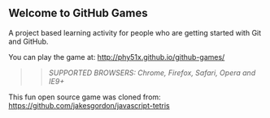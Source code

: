 ## Welcome to GitHub Games

A project based learning activity for people who are getting started with Git and GitHub.

You can play the game at: http://phy51x.github.io/github-games/

>> _*SUPPORTED BROWSERS*: Chrome, Firefox, Safari, Opera and IE9+_

This fun open source game was cloned from: https://github.com/jakesgordon/javascript-tetris
